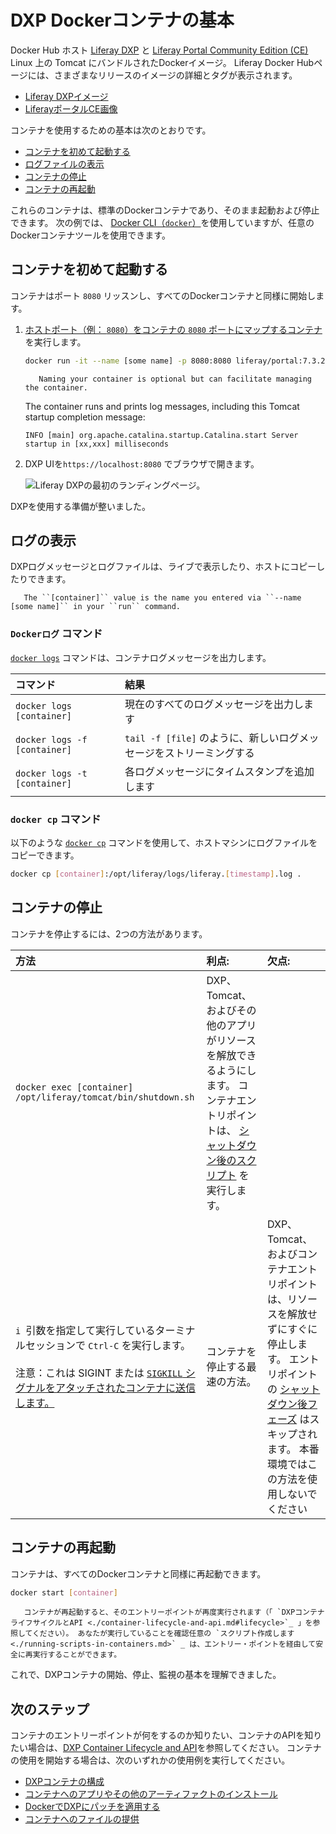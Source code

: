 # DXP Dockerコンテナの基本

Docker Hub ホスト [Liferay DXP](https://hub.docker.com/r/liferay/dxp) と [Liferay Portal Community Edition (CE)](https://hub.docker.com/r/liferay/portal) Linux 上の Tomcat にバンドルされたDockerイメージ。 Liferay Docker Hubページには、さまざまなリリースのイメージの詳細とタグが表示されます。

  - [Liferay DXPイメージ](https://hub.docker.com/r/liferay/dxp)
  - [LiferayポータルCE画像](https://hub.docker.com/r/liferay/portal)

コンテナを使用するための基本は次のとおりです。

  - [コンテナを初めて起動する](#starting-a-container-for-the-first-time)
  - [ログファイルの表示](#viewing-log-files)
  - [コンテナの停止](#stopping-a-container)
  - [コンテナの再起動](#restarting-a-container)

これらのコンテナは、標準のDockerコンテナであり、そのまま起動および停止できます。 次の例では、 [Docker CLI（`docker`）](https://docs.docker.com/engine/reference/commandline/docker/)を使用していますが、任意のDockerコンテナツールを使用できます。

## コンテナを初めて起動する

コンテナはポート `8080` リッスンし、すべてのDockerコンテナと同様に開始します。

1.  [ホストポート（例： `8080`）をコンテナの `8080` ポートにマップするコンテナ](https://docs.docker.com/engine/reference/commandline/run/) を実行します。

    ``` bash
    docker run -it --name [some name] -p 8080:8080 liferay/portal:7.3.2-ga3
    ```

    ``` note::
       Naming your container is optional but can facilitate managing the container.
    ```


    The container runs and prints log messages, including this Tomcat startup completion message:
    
        INFO [main] org.apache.catalina.startup.Catalina.start Server startup in [xx,xxx] milliseconds

2.  DXP UIを`https://localhost:8080` でブラウザで開きます。

    ![Liferay DXPの最初のランディングページ。](./docker-container-basics/images/01.png)

DXPを使用する準備が整いました。

## ログの表示

DXPログメッセージとログファイルは、ライブで表示したり、ホストにコピーしたりできます。

``` tip::
   The ``[container]`` value is the name you entered via ``--name [some name]`` in your ``run`` command.
```

### `Dockerログ` コマンド

[`docker logs`](https://docs.docker.com/engine/reference/commandline/logs/) コマンドは、コンテナログメッセージを出力します。

| コマンド                         | 結果                                         |
|:---------------------------- |:------------------------------------------ |
| `docker logs [container]`    | 現在のすべてのログメッセージを出力します                       |
| `docker logs -f [container]` | `tail -f [file]` のように、新しいログメッセージをストリーミングする |
| `docker logs -t [container]` | 各ログメッセージにタイムスタンプを追加します                     |

### `docker cp` コマンド

以下のような [`docker cp`](https://docs.docker.com/engine/reference/commandline/cp/) コマンドを使用して、ホストマシンにログファイルをコピーできます。

``` bash
docker cp [container]:/opt/liferay/logs/liferay.[timestamp].log .
```

## コンテナの停止

コンテナを停止するには、2つの方法があります。

| 方法                                                                                                                                                                                                        | 利点:                                                                                                                                           | 欠点:                                                                                                                                                                     |
|:--------------------------------------------------------------------------------------------------------------------------------------------------------------------------------------------------------- |:--------------------------------------------------------------------------------------------------------------------------------------------- |:----------------------------------------------------------------------------------------------------------------------------------------------------------------------- |
| `docker exec [container] /opt/liferay/tomcat/bin/shutdown.sh`                                                                                                                                             | DXP、Tomcat、およびその他のアプリがリソースを解放できるようにします。 コンテナエントリポイントは、 [シャットダウン後のスクリプト](./container-lifecycle-and-api.md#post-shutdown-phase-api) を実行します。 |                                                                                                                                                                         |
| `i `引数を指定して実行しているターミナルセッションで `Ctrl-C` を実行します。<br><br>注意：これは SIGINT または [`SIGKILL` シグナルをアタッチされたコンテナに送信します。](https://docs.docker.com/engine/reference/commandline/attach/#extended-description) | コンテナを停止する最速の方法。                                                                                                                               | DXP、Tomcat、およびコンテナエントリポイントは、リソースを解放せずにすぐに停止します。 エントリポイントの [シャットダウン後フェーズ](./container-lifecycle-and-api.md#post-shutdown-phase-api) はスキップされます。 本番環境ではこの方法を使用しないでください |

## コンテナの再起動

コンテナは、すべてのDockerコンテナと同様に再起動できます。

``` bash
docker start [container]
```

``` warning::
   コンテナが再起動すると、そのエントリーポイントが再度実行されます（「 `DXPコンテナライフサイクルとAPI <./container-lifecycle-and-api.md#lifecycle>`_ 」を参照してください）。 あなたが実行していることを確認任意の `スクリプト作成します <./running-scripts-in-containers.md>` _ は、エントリー・ポイントを経由して安全に再実行することができます。
```

これで、DXPコンテナの開始、停止、監視の基本を理解できました。

## 次のステップ

コンテナのエントリーポイントが何をするのか知りたい、コンテナのAPIを知りたい場合は、[DXP Container Lifecycle and API](./container-lifecycle-and-api.md)を参照してください。 コンテナの使用を開始する場合は、次のいずれかの使用例を実行してください。

  - [DXPコンテナの構成](./configuring-containers.md)
  - [コンテナへのアプリやその他のアーティファクトのインストール](./installing-apps-and-other-artifacts-to-containers.md)
  - [DockerでDXPにパッチを適用する](./patching-dxp-in-docker.md)
  - [コンテナへのファイルの提供](./providing-files-to-the-container.md)
